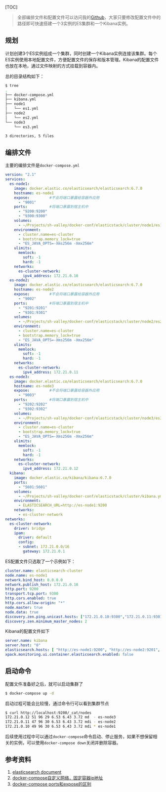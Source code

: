 [TOC]

> 全部编排文件和配置文件可以访问我的[Github](https://github.com/cocowool/sh-valley/tree/master/docker-conf/elasticstack/cluster)，大家只要修改配置文件中的路径即可快速搭建一个3实例的ES集群和一个Kibana实例。

## 规划
计划创建3个ES实例组成一个集群，同时创建一个Kibana实例连接该集群。每个ES实例使用本地配置文件，方便配置文件的保存和版本管理。Kibana的配置文件也放在本地，通过文件映射的方式挂载到容器内。

总的目录结构如下：
```sh
$ tree
.
├── docker-compose.yml
├── kibana.yml
├── node1
│   └── es1.yml
├── node2
│   └── es2.yml
└── node3
    └── es3.yml

3 directories, 5 files
```

## 编排文件
主要的编排文件是`docker-compose.yml`
```yaml
version: "2.1"
services:
  es-node1:
    image: docker.elastic.co/elasticsearch/elasticsearch:6.7.0
    hostname: es-node1
    expose:         #不会将端口暴露给容器外应用
      - "9001"
    ports:          #将端口暴露到宿主机中
      - "9200:9200"
      - "9300:9300"
    volumes:
      - ~/Projects/sh-valley/docker-conf/elasticstack/cluster/node1/es1.yml:/usr/share/elasticsearch/config/elasticsearch.yml
    environment:
      - cluster.name=es-cluster
      - bootstrap.memory_lock=true
      - "ES_JAVA_OPTS=-Xms256m -Xmx256m"
    ulimits:
      memlock:
        soft: -1
        hard: -1
    networks:
      es-cluster-network:
        ipv4_address: 172.21.0.10
  es-node2:
    image: docker.elastic.co/elasticsearch/elasticsearch:6.7.0
    hostname: es-node2
    expose:         #不会将端口暴露给容器外应用
      - "9002"
    ports:          #将端口暴露到宿主机中
      - "9201:9201"
      - "9301:9301"
    volumes:
      - ~/Projects/sh-valley/docker-conf/elasticstack/cluster/node2/es2.yml:/usr/share/elasticsearch/config/elasticsearch.yml
    environment:
      - cluster.name=es-cluster
      - bootstrap.memory_lock=true
      - "ES_JAVA_OPTS=-Xms256m -Xmx256m"
    ulimits:
      memlock:
        soft: -1
        hard: -1
    networks:
      es-cluster-network:
        ipv4_address: 172.21.0.11
  es-node3:
    image: docker.elastic.co/elasticsearch/elasticsearch:6.7.0
    hostname: es-node3
    expose:         #不会将端口暴露给容器外应用
      - "9003"
    ports:          #将端口暴露到宿主机中
      - "9202:9202"
      - "9302:9302"
    volumes:
      - ~/Projects/sh-valley/docker-conf/elasticstack/cluster/node3/es3.yml:/usr/share/elasticsearch/config/elasticsearch.yml
    environment:
      - cluster.name=es-cluster
      - bootstrap.memory_lock=true
      - "ES_JAVA_OPTS=-Xms256m -Xmx256m"
    ulimits:
      memlock:
        soft: -1
        hard: -1
    networks:
      es-cluster-network:
        ipv4_address: 172.21.0.12
  kibana:
    image: docker.elastic.co/kibana/kibana:6.7.0
    ports:
      - "5601:5601"
    volumes:
      - ~/Projects/sh-valley/docker-conf/elasticstack/cluster/kibana.yml:/usr/share/kibana/config/kibana.yml
    environment:
      - ELASTICSEARCH_URL=http://es-node1:9200
    networks:
      - es-cluster-network
networks:
  es-cluster-network:
    driver: bridge
    ipam:
      driver: default
      config:
      - subnet: 172.21.0.0/16
        gateway: 172.21.0.1
```

ES配置文件只选取了一个示例如下：
```yaml
cluster.name: elasticsearch-cluster
node.name: es-node1
network.bind_host: 0.0.0.0
network.publish_host: 172.21.0.10
http.port: 9200
transport.tcp.port: 9300
http.cors.enabled: true
http.cors.allow-origin: "*"
node.master: true 
node.data: true  
discovery.zen.ping.unicast.hosts: ["172.21.0.10:9300","172.21.0.11:9301","172.21.0.12:9302"]
discovery.zen.minimum_master_nodes: 2
```

Kibana的配置文件如下
```yaml
server.name: kibana
server.host: "0"
elasticsearch.hosts: [ "http://es-node1:9200", "http://es-node2:9201", "http://es-node3:9202" ]
xpack.monitoring.ui.container.elasticsearch.enabled: false

```

## 启动命令
配置文件准备好之后，就可以启动集群了
```sh
$ docker-compose up -d
```

启动过程可能会比较慢，通过命令行可以看到集群节点
```sh
$ curl http://localhost:9200/_cat/nodes
172.21.0.12 51 96 29 6.53 6.43 3.72 md  - es-node3
172.21.0.11 47 96 30 6.53 6.43 3.72 mdi - es-node2
172.21.0.10 49 96 30 6.53 6.43 3.72 mdi * es-node1
```

后续使用过程中可以通过`docker-compose`命令启动、停止服务，如果不想保留相关的实例，可以使用`docker-compose down`关闭并删除容器。

## 参考资料
1. [elasticsearch document](https://www.elastic.co/guide/en/elasticsearch/reference/current/indexing-buffer.html)
2. [docker-compose自定义网络，固定容器ip地址](https://blog.csdn.net/hechaojie_com/article/details/83625265)
3. [docker-compose ports和expose的区别](https://blog.csdn.net/stinky_kiss/article/details/82563480)